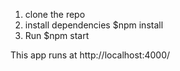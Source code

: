 1. clone the repo
2. install dependencies
    $npm install
3. Run
    $npm start

This app runs at http://localhost:4000/
